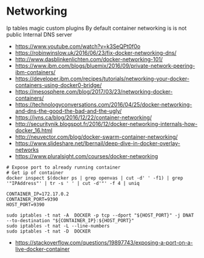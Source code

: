 # Networking

Ip tables magic
custom plugins
By default container networking is is not public
Internal DNS server

- https://www.youtube.com/watch?v=k3SeQPt0f0o
- https://robinwinslow.uk/2016/06/23/fix-docker-networking-dns/
- http://www.dasblinkenlichten.com/docker-networking-101/
- https://www.ibm.com/blogs/bluemix/2016/09/private-network-peering-ibm-containers/
- https://developer.ibm.com/recipes/tutorials/networking-your-docker-containers-using-docker0-bridge/
- https://mesosphere.com/blog/2017/03/23/networking-docker-containers/
- https://technologyconversations.com/2016/04/25/docker-networking-and-dns-the-good-the-bad-and-the-ugly/
- https://jvns.ca/blog/2016/12/22/container-networking/
- http://securitynik.blogspot.fr/2016/12/docker-networking-internals-how-docker_16.html
- http://neuvector.com/blog/docker-swarm-container-networking/
- https://www.slideshare.net/lbernail/deep-dive-in-docker-overlay-networks
- https://www.pluralsight.com/courses/docker-networking

```shell
# Expose port to already running container
# Get ip of container
docker inspect $(docker ps | grep openvas | cut -d' ' -f1) | grep '"IPAddress"' | tr -s ' ' | cut -d'"' -f 4 | uniq

CONTAINER_IP=172.17.0.2
CONTAINER_PORT=9390
HOST_PORT=9390

sudo iptables -t nat -A  DOCKER -p tcp --dport "${HOST_PORT}" -j DNAT --to-destination "${CONTAINER_IP}:${HOST_PORT}"
sudo iptables -t nat -L --line-numbers
sudo iptables -t nat -D  DOCKER 
```
- https://stackoverflow.com/questions/19897743/exposing-a-port-on-a-live-docker-container